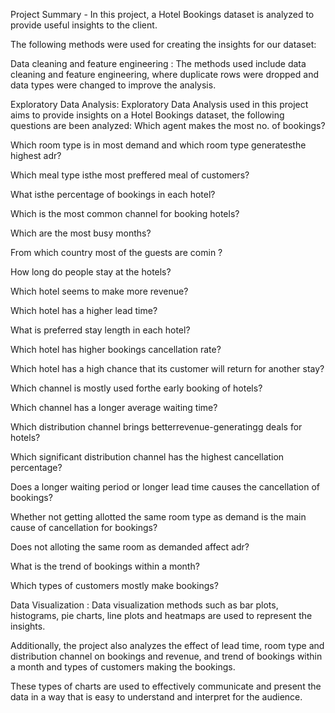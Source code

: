 Project Summary -
In this project, a Hotel Bookings dataset is analyzed to provide useful insights to the client.

The following methods were used for creating the insights for our dataset:

Data cleaning and feature engineering :
The methods used include data cleaning and feature engineering, where duplicate rows were dropped and data types were changed to improve the analysis.

Exploratory Data Analysis:
Exploratory Data Analysis used in this project aims to provide insights on a Hotel Bookings dataset, the following questions are been analyzed:
Which agent makes the most no. of bookings?

Which room type is in most demand and which room type generatesthe highest adr?

Which meal type isthe most preffered meal of customers?

What isthe percentage of bookings in each hotel?

Which is the most common channel for booking hotels?

Which are the most busy months?

From which country most of the guests are comin ?

How long do people stay at the hotels?

Which hotel seems to make more revenue?

Which hotel has a higher lead time?

What is preferred stay length in each hotel?

Which hotel has higher bookings cancellation rate?

Which hotel has a high chance that its customer will return for another stay?

Which channel is mostly used forthe early booking of hotels?

Which channel has a longer average waiting time?

Which distribution channel brings betterrevenue-generatingg deals for hotels?

Which significant distribution channel has the highest cancellation percentage?

Does a longer waiting period or longer lead time causes the cancellation of bookings?

Whether not getting allotted the same room type as demand is the main cause of cancellation for bookings?

Does not alloting the same room as demanded affect adr?

What is the trend of bookings within a month?

Which types of customers mostly make bookings?

Data Visualization :
Data visualization methods such as bar plots, histograms, pie charts, line plots and heatmaps are used to represent the insights.

Additionally, the project also analyzes the effect of lead time, room type and distribution channel on bookings and revenue, and trend of bookings within a month and types of customers making the bookings.

These types of charts are used to effectively communicate and present the data in a way that is easy to understand and interpret for the audience.
